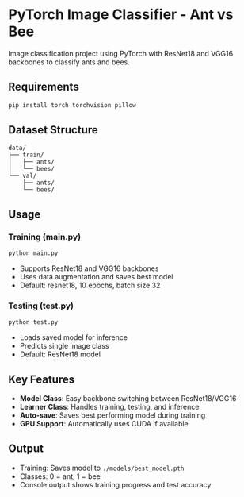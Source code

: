 # PyTorch Image Classifier - Ant vs Bee

Image classification project using PyTorch with ResNet18 and VGG16 backbones to classify ants and bees.

## Requirements

```bash
pip install torch torchvision pillow
```

## Dataset Structure

```
data/
├── train/
│   ├── ants/
│   └── bees/
└── val/
    ├── ants/
    └── bees/
```

## Usage

### Training (main.py)
```bash
python main.py
```

- Supports ResNet18 and VGG16 backbones
- Uses data augmentation and saves best model
- Default: resnet18, 10 epochs, batch size 32

### Testing (test.py)
```bash
python test.py
```

- Loads saved model for inference
- Predicts single image class
- Default: ResNet18 model

## Key Features

- **Model Class**: Easy backbone switching between ResNet18/VGG16
- **Learner Class**: Handles training, testing, and inference
- **Auto-save**: Saves best performing model during training
- **GPU Support**: Automatically uses CUDA if available

## Output

- Training: Saves model to `./models/best_model.pth`
- Classes: 0 = ant, 1 = bee
- Console output shows training progress and test accuracy